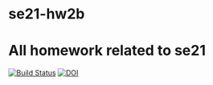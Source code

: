 # se21-hw2b
# All homework related to se21
[![Build Status](https://app.travis-ci.com/ramyasaimullapudi/se21-hw2b.svg?branch=main)](https://app.travis-ci.com/github/ramyasaimullapudi/se21-hw2b)
[![DOI](https://zenodo.org/badge/399649748.svg)](https://zenodo.org/badge/latestdoi/399649748)
